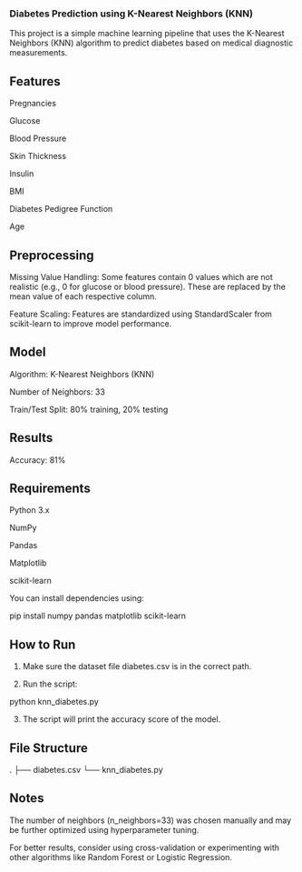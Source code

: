 ### Diabetes Prediction using K-Nearest Neighbors (KNN)

This project is a simple machine learning pipeline that uses the K-Nearest Neighbors (KNN) algorithm to predict diabetes based on medical diagnostic measurements.

## Features

Pregnancies

Glucose

Blood Pressure

Skin Thickness

Insulin

BMI

Diabetes Pedigree Function

Age


## Preprocessing

Missing Value Handling:
Some features contain 0 values which are not realistic (e.g., 0 for glucose or blood pressure). These are replaced by the mean value of each respective column.

Feature Scaling:
Features are standardized using StandardScaler from scikit-learn to improve model performance.


## Model

Algorithm: K-Nearest Neighbors (KNN)

Number of Neighbors: 33

Train/Test Split: 80% training, 20% testing


## Results

Accuracy: 81%


## Requirements

Python 3.x

NumPy

Pandas

Matplotlib

scikit-learn


You can install dependencies using:

pip install numpy pandas matplotlib scikit-learn

## How to Run

1. Make sure the dataset file diabetes.csv is in the correct path.


2. Run the script:



python knn_diabetes.py

3. The script will print the accuracy score of the model.



## File Structure

.
├── diabetes.csv
└── knn_diabetes.py

## Notes

The number of neighbors (n_neighbors=33) was chosen manually and may be further optimized using hyperparameter tuning.

For better results, consider using cross-validation or experimenting with other algorithms like Random Forest or Logistic Regression.

